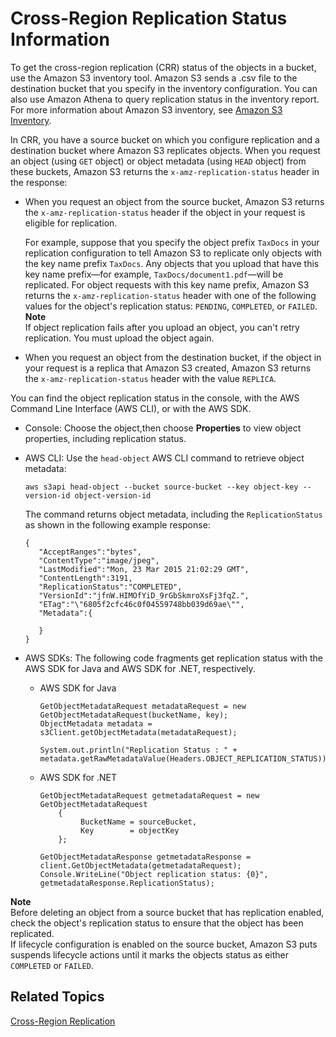 # Cross\-Region Replication Status Information<a name="crr-status"></a>

To get the cross\-region replication \(CRR\) status of the objects in a bucket, use the Amazon S3 inventory tool\. Amazon S3 sends a \.csv file to the destination bucket that you specify in the inventory configuration\. You can also use Amazon Athena to query replication status in the inventory report\. For more information about Amazon S3 inventory, see [ Amazon S3 Inventory](storage-inventory.md)\.

In CRR, you have a source bucket on which you configure replication and a destination bucket where Amazon S3 replicates objects\. When you request an object \(using `GET` object\) or object metadata \(using `HEAD` object\) from these buckets, Amazon S3 returns the `x-amz-replication-status` header in the response: 
+ When you request an object from the source bucket, Amazon S3 returns the `x-amz-replication-status` header if the object in your request is eligible for replication\. 

  For example, suppose that you specify the object prefix `TaxDocs` in your replication configuration to tell Amazon S3 to replicate only objects with the key name prefix `TaxDocs`\. Any objects that you upload that have this key name prefix—for example, `TaxDocs/document1.pdf`—will be replicated\. For object requests with this key name prefix, Amazon S3 returns the `x-amz-replication-status` header with one of the following values for the object's replication status: `PENDING`, `COMPLETED`, or `FAILED`\.
**Note**  
If object replication fails after you upload an object, you can't retry replication\. You must upload the object again\. 
+ When you request an object from the destination bucket, if the object in your request is a replica that Amazon S3 created, Amazon S3 returns the `x-amz-replication-status` header with the value `REPLICA`\.

You can find the object replication status in the console, with the AWS Command Line Interface \(AWS CLI\), or with the AWS SDK\. 
+ Console: Choose the object,then choose **Properties** to view object properties, including replication status\. 
+ AWS CLI: Use the `head-object` AWS CLI command to retrieve object metadata:

  ```
  aws s3api head-object --bucket source-bucket --key object-key --version-id object-version-id           
  ```

  The command returns object metadata, including the `ReplicationStatus` as shown in the following example response:

  ```
  {
     "AcceptRanges":"bytes",
     "ContentType":"image/jpeg",
     "LastModified":"Mon, 23 Mar 2015 21:02:29 GMT",
     "ContentLength":3191,
     "ReplicationStatus":"COMPLETED",
     "VersionId":"jfnW.HIMOfYiD_9rGbSkmroXsFj3fqZ.",
     "ETag":"\"6805f2cfc46c0f04559748bb039d69ae\"",
     "Metadata":{
  
     }
  }
  ```
+ AWS SDKs: The following code fragments get replication status with the AWS SDK for Java and AWS SDK for \.NET, respectively\. 
  + AWS SDK for Java

    ```
    GetObjectMetadataRequest metadataRequest = new GetObjectMetadataRequest(bucketName, key);
    ObjectMetadata metadata = s3Client.getObjectMetadata(metadataRequest);
    
    System.out.println("Replication Status : " + metadata.getRawMetadataValue(Headers.OBJECT_REPLICATION_STATUS));
    ```
  + AWS SDK for \.NET

    ```
    GetObjectMetadataRequest getmetadataRequest = new GetObjectMetadataRequest
        {
             BucketName = sourceBucket,
             Key        = objectKey
        };
    
    GetObjectMetadataResponse getmetadataResponse = client.GetObjectMetadata(getmetadataRequest);
    Console.WriteLine("Object replication status: {0}", getmetadataResponse.ReplicationStatus);
    ```

**Note**  
Before deleting an object from a source bucket that has replication enabled, check the object's replication status to ensure that the object has been replicated\.   
If lifecycle configuration is enabled on the source bucket, Amazon S3 puts suspends lifecycle actions until it marks the objects status as either `COMPLETED` or `FAILED`\.

## Related Topics<a name="crr-status-related-topics"></a>

[Cross\-Region Replication ](crr.md)
